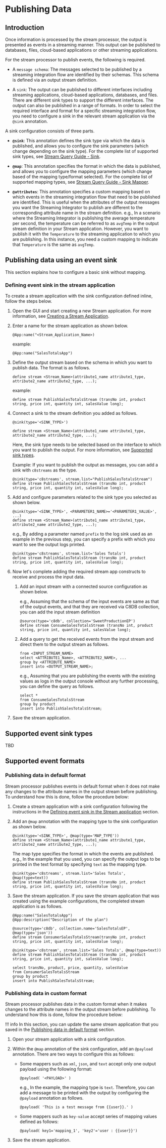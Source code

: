 # Publishing Data

## Introduction

Once information is processed by the stream processor, the output is presented as events in a streaming manner. This output can be published to databases, files, cloud-based applications or other streaming applications.

For the stream processor to publish events, the following is required.

* A `message schema`: The messages selected to be published by a streaming integration flow are identified by their 
schemas. This schema is defined via an output stream definition. 

* A `sink`: The output can be published to different interfaces including streaming applications, cloud-based applications, databases, and files. There are different sink types to support the different interfaces. The output can also be published in a range of formats. In order to select the required interface and format for a specific streaming integration flow, you need to configure a sink in the relevant stream application via the `@sink` annotation.
 
A sink configuration consists of three parts.
 
   + **`@sink`**: This annotation defines the sink type via which the data is published, and allows you to configure the sink parameters (which change depending on the sink type). For the complete list of supported sink types, see [Stream Query Guide - Sink](../../reference/cep/query-guide/#sink).
   
   + **`@map`**: This annotation specifies the format in which the data is published, and allows you to configure the mapping parameters (which change based of the mapping type/format selected). For the complete list of supported mapping types, see [Stream Query Guide - Sink Mapper](../../reference/cep/query-guide/#sink-mapper).
   
   + **`@attributes`**: This annotation specifies a custom mapping based on which events in the streaming integration flow that need to be published are identified. This is useful when the attributes of the output messages you want the Streaming Integrator to publish are different to the corresponding attribute name in the stream definition. e.g., In a scenario where the Streaming Integrator is publishing the average temperature per second, the temperature can be referred to as  `avgTemp` in the output stream definition in your Stream application. However, you want to publish it with the `Temperature` to the streaming application to which you are publishing. In this instance, you need a custom mapping to indicate that `Temperature` is the same as `avgTemp`.
   

## Publishing data using an event sink

This section explains how to configure a basic sink without mapping. 

### Defining event sink in the stream application

To create a stream application with the sink configuration defined inline, follow the steps below.

1. Open the GUI and start creating a new Stream application. For more information, see [Creating a Stream Application](create-stream-app.md).

2. Enter a name for the stream application as shown below.
    ```
    @App:name("<Stream_Application_Name>)
    ```

    example:
    ```
    @App:name("SalesTotalsApp")
    ```
   
3. Define the output stream based on the schema in which you want to publish data. The format is as follows.
    ```
    define stream <Stream_Name>(attribute1_name attribute1_type, attribute2_name attribute2_type, ...);
    ```

    example: 
    ```
    define stream PublishSalesTotalsStream (transNo int, product string, price int, quantity int, salesValue long);
    ```
   
4. Connect a sink to the stream definition you added as follows.
    ```
    @sink(type='<SINK_TYPE>')

    define stream <Stream_Name>(attribute1_name attribute1_type, attribute2_name attribute2_type, ...);
    ```
    
    Here, the sink type needs to be selected based on the interface to which you want to publish the output. For more information, see [Supported sink types](#supported-event-sink-types). <br/>
    
    Example: If you want to publish the output as messages, you can add a sink with `c8streams` as the type.
    ```
    @sink(type='c8streams', stream.list="PublishSalesTotalsStream")
    define stream PublishSalesTotalsStream (transNo int, product string, price int, quantity int, salesValue long);
    ```
    
5. Add and configure parameters related to the sink type you selected as shown below.
    ```
    @sink(type='<SINK_TYPE>', <PARAMETER1_NAME>='<PARAMETER1_VALUE>', ...)
    define stream <Stream_Name>(attribute1_name attribute1_type, attribute2_name attribute2_type, ...);
    ```
    
    e.g., By adding a parameter named `prefix` to the log sink used as an example in the previous step, you can specify a prefix with which you want to see the output logs printed.
    ```
    @sink(type='c8streams', stream.list='Sales Totals')
    define stream PublishSalesTotalsStream (transNo int, product string, price int, quantity int, salesValue long);
    ```
    
6. Now let's complete adding the required stream app constructs to receive and process the input data.

    1. Add an input stream with a connected source configuration as shown below.

        e.g., Assuming that the schema of the input events are same as that of the output events, and that they are received via C8DB collection, you can add the input stream definition
        ```
        @source(type='c8db', collection='SweetProductionEP')
        define stream ConsumeSalesTotalsStream (transNo int, product string, price int, quantity int, salesValue long);
        ```
       
    2. Add a query to get the received events from the input stream and direct them to the output stream as follows.
        ```
        from <INPUT_STREAM_NAME>
        select <ATTRIBUTE1_Name>, <ATTRIBUTE2_NAME>, ... 
        group by <ATTRIBUTE_NAME>
        insert into <OUTPUT_STREAM_NAME>;
        ```
        e.g., Assuming that you are publishing the events with the existing values as logs in the output console without any further processing, you can define the query as follows.
        
        ```
        select *
        from ConsumeSalesTotalsStream
        group by product
        insert into PublishSalesTotalsStream;
        ``` 
   
7. Save the stream application.


## Supported event sink types

TBD

## Supported event formats

### Publishing data in default format

Stream processor publishes events in default format when it does not make any changes to the attribute names in the output stream before publishing. To understand how this is done, follow the procedure below:

1. Create a stream application with a sink configuration following the instructions in the [Defining event sink in the Stream application](#defining-event-sink-in-the-stream-application) section.

2. Add an `@map` annotation with the mapping type to the sink configuration as shown below.

    ```
    @sink(type='<SINK_TYPE>', @map(type='MAP_TYPE'))
    define stream <Stream_Name>(attribute1_name attribute1_type, attribute2_name attribute2_type, ...);
    ```
    
    The map type specifies the format in which the events are published. e.g., In the example that you used, you can 
    specify the output logs to be printed in the text format by specifying `text` as the mapping type.
    
    ```
    @sink(type='c8streams', stream.list='Sales Totals', @map(type=text))
    define stream PublishSalesTotalsStream (transNo int, product string, price int, quantity int, salesValue long);
    ```
    
3. Save the stream application. If you save the stream application that was created using the example configurations, 
the completed stream application is as follows.

    ```
    @App:name("SalesTotalsApp")
    @App:description("Description of the plan")
    
    @source(type='c8db', collection.name='SalesTotalsEP', @map(type='json'))
    define stream ConsumerSalesTotalsStream(transNo int, product string, price int, quantity int, salesValue long);
    
    @sink(type='c8stream', stream.list='Sales Totals', @map(type=text))
    define stream PublishSalesTotalsStream (transNo int, product string, price int, quantity int, salesValue long);
    
    select transNo, product, price, quantity, salesValue
    from ConsumerSalesTotalsStream
    group by product
    insert into PublishSalesTotalsStream;
    ```

### Publishing data in custom format

Stream processor publishes data in the custom format when it makes changes to the attribute names in the output stream before publishing. To understand how this is done, follow the procedure below:

!!! info
    In this section, you can update the same stream application that you saved in the [Publishing data in default format](#publishing-a-message-in-default-format) section.
    
1. Open your stream application with a sink configuration.

2. Within the `@map` annotation of the sink configuration, add an `@payload` annotation. There are two ways to configure this as follows:

    * Some mappers such as `xml`, `json`, and `text` accept only one output payload using the following format: 
        ```
        @payload( '<PAYLOAD>' )
        ```
        
        e.g., In the example, the mapping type is `text`. Therefore, you can add a message to be printed with the output by configuring the `@payload` annotation as follows.
     
        ```
        @payload( 'This is a test message from {{user}}.' )
        ```
     
    * Some mappers such as `key-value` accept series of mapping values defined as follows: 
        ```
        @payload( key1='mapping_1', 'key2'='user : {{user}}') 
        ```
        
3. Save the stream application.
